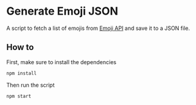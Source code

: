 # Generate Emoji JSON

A script to fetch a list of emojis from [Emoji API](https://emoji-api.com/) and save it to a JSON file.

## How to

First, make sure to install the dependencies

```js
npm install
```

Then run the script

```js
npm start
```
